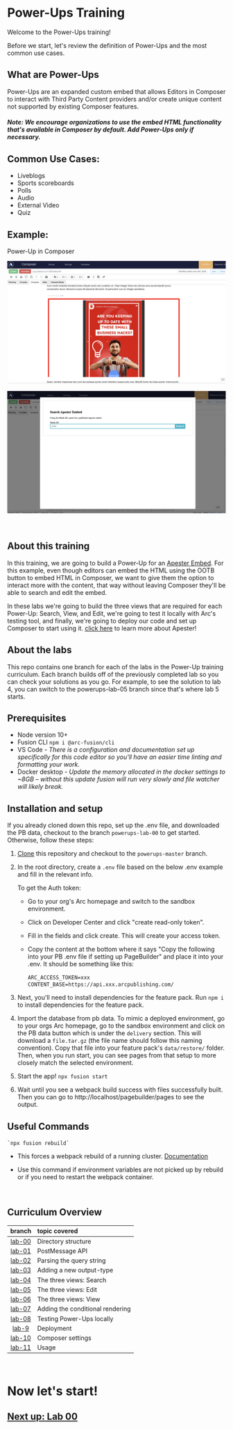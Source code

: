 

# Power-Ups Training

Welcome to the Power-Ups training! 

Before we start, let's review the definition of Power-Ups and the most common use cases.

## What are Power-Ups

Power-Ups are an expanded custom embed that allows Editors in Composer to interact with Third Party Content providers and/or create unique content not supported by existing Composer features.

#####  Note: We encourage organizations to use the embed HTML functionality that's available in Composer by default. Add Power-Ups only if necessary.

## Common Use Cases:

- Liveblogs
- Sports scoreboards
- Polls
- Audio
- External Video
- Quiz


## Example: 
Power-Up in Composer

![Alt text](./assets/powerup1.png "Power-Up")

![Alt text](./assets/powerup2.png "Power-Up")

&nbsp;

## About this training 

In this training, we are going to build a Power-Up for an [Apester Embed](https://apester.com/). For this example, even though editors can embed the HTML using the OOTB button to embed HTML in Composer, we want to give them the option to interact more with the content, that way without leaving Composer they'll be able to search and edit the embed.

In these labs we're going to build the three views that are required for each Power-Up: Search, View, and Edit, we're going to test it locally with Arc's testing tool, and finally, we're going to deploy our code and set up Composer to start using it. [click here](https://apester.com/) to learn more about Apester!


## About the labs

This repo contains one branch for each of the labs in the Power-Up training curriculum. Each branch builds off of the previously completed lab so you can check your solutions as you go. For example, to see the solution to lab 4, you can switch to the powerups-lab-05 branch since that's where lab 5 starts.

## Prerequisites

- Node version 10+
- Fusion CLI `npm i @arc-fusion/cli`
- VS Code - *There is a configuration and documentation set up specifically for this code editor so you'll have an easier time linting and formatting your work.*
- Docker desktop - *Update the memory allocated in the docker settings to ~8GB – without this update fusion will run very slowly and file watcher will likely break.*

## Installation and setup


If you already cloned down this repo, set up the .env file, and downloaded the PB data, checkout to the branch `powerups-lab-00` to get started. Otherwise, follow these steps:


1.  [Clone](https://git-scm.com/docs/git-clone) this repository and checkout to the `powerups-master` branch.


2. In the root directory, create a `.env` file based on the below .env example and fill in the relevant info.

    To get the Auth token:

    - Go to your org's Arc homepage and switch to the sandbox environment.
    - Click on Developer Center and click "create read-only token".
    - Fill in the fields and click create. This will create your access token.
    - Copy the content at the bottom where it says "Copy the following into your PB .env file if setting up PageBuilder" and place it into your .env. It should be something like this:

        ```
        ARC_ACCESS_TOKEN=xxx
        CONTENT_BASE=https://api.xxx.arcpublishing.com/

        ```



3. Next, you'll need to install dependencies for the feature pack. Run `npm i` to install dependencies for the feature pack.


4. Import the database from pb data. To mimic a deployed environment, go to your orgs Arc homepage, go to the sandbox environment and click on the PB data button which is under the `delivery` section. This will download a `file.tar.gz` (the file name should follow this naming convention). Copy that file into your feature pack's `data/restore/` folder. Then, when you run start, you can see pages from that setup to more closely match the selected environment.

5. Start the app!  `npx fusion start`



6. Wait until you see a webpack build success with files successfully built. Then you can go to http://localhost/pagebuilder/pages to see the output.


## Useful Commands

    `npx fusion rebuild`

- This forces a webpack rebuild of a running cluster. [Documentation](https://www.npmjs.com/package/@arc-fusion/cli#rebuild)

- Use this command if environment variables are not picked up by rebuild or if you need to restart the webpack container.

&nbsp;

## Curriculum Overview 

| branch   | topic covered | 
| :------: | :----------   |
| [lab-00](https://github.com/arc-partners/Fusion-Training-User-Stories/tree/powerups-lab-00) | Directory structure|
| [lab-01](https://github.com/arc-partners/Fusion-Training-User-Stories/tree/powerups-lab-01) | PostMessage API |
| [lab-02](https://github.com/arc-partners/Fusion-Training-User-Stories/tree/powerups-lab-02) | Parsing the query string |
| [lab-03](https://github.com/arc-partners/Fusion-Training-User-Stories/tree/powerups-lab-03) | Adding a new output-type |
| [lab-04](https://github.com/arc-partners/Fusion-Training-User-Stories/tree/powerups-lab-04) | The three views: Search |
| [lab-05](https://github.com/arc-partners/Fusion-Training-User-Stories/tree/powerups-lab-05) | The three views: Edit |
| [lab-06](https://github.com/arc-partners/Fusion-Training-User-Stories/tree/powerups-lab-06) | The three views: View |
| [lab-07](https://github.com/arc-partners/Fusion-Training-User-Stories/tree/powerups-lab-07) | Adding the conditional rendering |
| [lab-08](https://github.com/arc-partners/Fusion-Training-User-Stories/tree/powerups-lab-08) | Testing Power-Ups locally |
| [lab-9](https://github.com/arc-partners/Fusion-Training-User-Stories/tree/powerups-lab-09) | Deployment |
| [lab-10](https://github.com/arc-partners/Fusion-Training-User-Stories/tree/powerups-lab-10) | Composer settings |
| [lab-11](https://github.com/arc-partners/Fusion-Training-User-Stories/tree/powerups-lab-11) | Usage |


&nbsp;

# Now let's start!

## [Next up: Lab 00](https://github.com/arc-partners/Fusion-Training-User-Stories/tree/powerups-lab-00)

